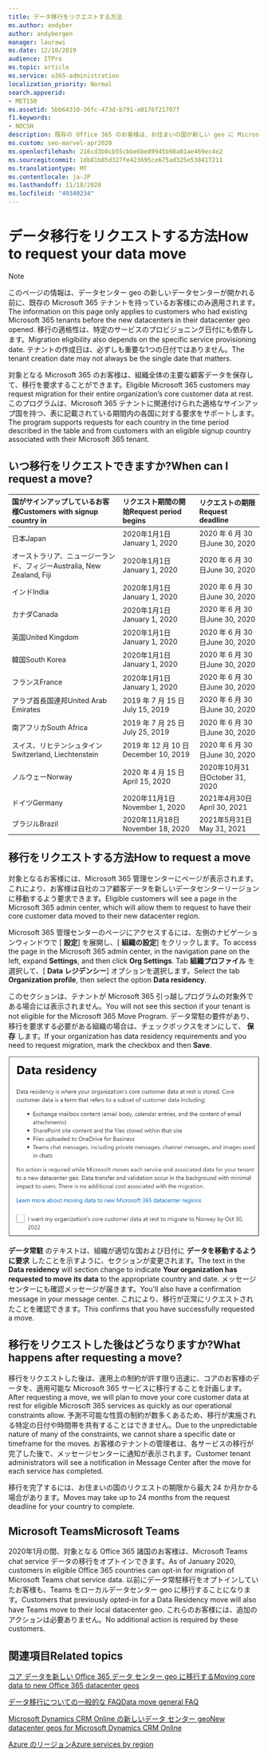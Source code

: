 ```yaml
---
title: データ移行をリクエストする方法
ms.author: andyber
author: andybergen
manager: laurawi
ms.date: 12/10/2019
audience: ITPro
ms.topic: article
ms.service: o365-administration
localization_priority: Normal
search.appverid:
- MET150
ms.assetid: 5bb64310-36fc-473d-b791-a0176f21707f
f1.keywords:
- NOCSH
description: 既存の Office 365 のお客様は、お住まいの国が新しい geo に Microsoft 365 サービスデータを移動する前に、要求を提出する必要があります。
ms.custom: seo-marvel-apr2020
ms.openlocfilehash: 216cd3b0cb55cbbe6be89945b98a01ae469ec4e2
ms.sourcegitcommit: 1db81b85d327fe423695ce675ad325e538417211
ms.translationtype: MT
ms.contentlocale: ja-JP
ms.lasthandoff: 11/18/2020
ms.locfileid: "49349234"
---
```

# <a name="how-to-request-your-data-move"></a><span data-ttu-id="c6711-103">データ移行をリクエストする方法</span><span class="sxs-lookup"><span data-stu-id="c6711-103">How to request your data move</span></span>

> [!NOTE]
> <span data-ttu-id="c6711-104">このページの情報は、データセンター geo の新しいデータセンターが開かれる前に、既存の Microsoft 365 テナントを持っているお客様にのみ適用されます。</span><span class="sxs-lookup"><span data-stu-id="c6711-104">The information on this page only applies to customers who had existing Microsoft 365 tenants before the new datacenters in their datacenter geo opened.</span></span> <span data-ttu-id="c6711-105">移行の適格性は、特定のサービスのプロビジョニング日付にも依存します。</span><span class="sxs-lookup"><span data-stu-id="c6711-105">Migration eligibility also depends on the specific service provisioning date.</span></span>  <span data-ttu-id="c6711-106">テナントの作成日は、必ずしも重要な1つの日付ではありません。</span><span class="sxs-lookup"><span data-stu-id="c6711-106">The tenant creation date may not always be the single date that matters.</span></span>
  
<span data-ttu-id="c6711-107">対象となる Microsoft 365 のお客様は、組織全体の主要な顧客データを保存して、移行を要求することができます。</span><span class="sxs-lookup"><span data-stu-id="c6711-107">Eligible Microsoft 365 customers may request migration for their entire organization’s core customer data at rest.</span></span>  <span data-ttu-id="c6711-108">このプログラムは、Microsoft 365 テナントに関連付けられた適格なサインアップ国を持つ、表に記載されている期間内の各国に対する要求をサポートします。</span><span class="sxs-lookup"><span data-stu-id="c6711-108">The program supports requests for each country in the time period described in the table and from customers with an eligible signup country associated with their Microsoft 365 tenant.</span></span>
  
## <a name="when-can-i-request-a-move"></a><span data-ttu-id="c6711-109">いつ移行をリクエストできますか?</span><span class="sxs-lookup"><span data-stu-id="c6711-109">When can I request a move?</span></span>

| <span data-ttu-id="c6711-110">国がサインアップしているお客様</span><span class="sxs-lookup"><span data-stu-id="c6711-110">Customers with signup country in</span></span> | <span data-ttu-id="c6711-111">リクエスト期間の開始</span><span class="sxs-lookup"><span data-stu-id="c6711-111">Request period begins</span></span> | <span data-ttu-id="c6711-112">リクエストの期限</span><span class="sxs-lookup"><span data-stu-id="c6711-112">Request deadline</span></span> |
|:-----|:-----|:-----|
|<span data-ttu-id="c6711-113">日本</span><span class="sxs-lookup"><span data-stu-id="c6711-113">Japan</span></span>  <br/> |<span data-ttu-id="c6711-114">2020年1月1日</span><span class="sxs-lookup"><span data-stu-id="c6711-114">January 1, 2020</span></span>  <br/> |<span data-ttu-id="c6711-115">2020 年 6 月 30 日</span><span class="sxs-lookup"><span data-stu-id="c6711-115">June 30, 2020</span></span>  <br/> |
|<span data-ttu-id="c6711-116">オーストラリア、ニュージーランド、フィジー</span><span class="sxs-lookup"><span data-stu-id="c6711-116">Australia, New Zealand, Fiji</span></span>  <br/> |<span data-ttu-id="c6711-117">2020年1月1日</span><span class="sxs-lookup"><span data-stu-id="c6711-117">January 1, 2020</span></span>  <br/> |<span data-ttu-id="c6711-118">2020 年 6 月 30 日</span><span class="sxs-lookup"><span data-stu-id="c6711-118">June 30, 2020</span></span>  <br/> |
|<span data-ttu-id="c6711-119">インド</span><span class="sxs-lookup"><span data-stu-id="c6711-119">India</span></span>  <br/> |<span data-ttu-id="c6711-120">2020年1月1日</span><span class="sxs-lookup"><span data-stu-id="c6711-120">January 1, 2020</span></span>  <br/> |<span data-ttu-id="c6711-121">2020 年 6 月 30 日</span><span class="sxs-lookup"><span data-stu-id="c6711-121">June 30, 2020</span></span>  <br/> |
|<span data-ttu-id="c6711-122">カナダ</span><span class="sxs-lookup"><span data-stu-id="c6711-122">Canada</span></span>  <br/> |<span data-ttu-id="c6711-123">2020年1月1日</span><span class="sxs-lookup"><span data-stu-id="c6711-123">January 1, 2020</span></span>  <br/> |<span data-ttu-id="c6711-124">2020 年 6 月 30 日</span><span class="sxs-lookup"><span data-stu-id="c6711-124">June 30, 2020</span></span>  <br/> |
|<span data-ttu-id="c6711-125">英国</span><span class="sxs-lookup"><span data-stu-id="c6711-125">United Kingdom</span></span>  <br/> |<span data-ttu-id="c6711-126">2020年1月1日</span><span class="sxs-lookup"><span data-stu-id="c6711-126">January 1, 2020</span></span>  <br/> |<span data-ttu-id="c6711-127">2020 年 6 月 30 日</span><span class="sxs-lookup"><span data-stu-id="c6711-127">June 30, 2020</span></span>  <br/> |
|<span data-ttu-id="c6711-128">韓国</span><span class="sxs-lookup"><span data-stu-id="c6711-128">South Korea</span></span>  <br/> |<span data-ttu-id="c6711-129">2020年1月1日</span><span class="sxs-lookup"><span data-stu-id="c6711-129">January 1, 2020</span></span>  <br/> |<span data-ttu-id="c6711-130">2020 年 6 月 30 日</span><span class="sxs-lookup"><span data-stu-id="c6711-130">June 30, 2020</span></span>  <br/> |
|<span data-ttu-id="c6711-131">フランス</span><span class="sxs-lookup"><span data-stu-id="c6711-131">France</span></span>  <br/> |<span data-ttu-id="c6711-132">2020年1月1日</span><span class="sxs-lookup"><span data-stu-id="c6711-132">January 1, 2020</span></span>  <br/> |<span data-ttu-id="c6711-133">2020 年 6 月 30 日</span><span class="sxs-lookup"><span data-stu-id="c6711-133">June 30, 2020</span></span>  <br/> |
|<span data-ttu-id="c6711-134">アラブ首長国連邦</span><span class="sxs-lookup"><span data-stu-id="c6711-134">United Arab Emirates</span></span>  <br/> |<span data-ttu-id="c6711-135">2019 年 7 月 15 日</span><span class="sxs-lookup"><span data-stu-id="c6711-135">July 15, 2019</span></span>  <br/> |<span data-ttu-id="c6711-136">2020 年 6 月 30 日</span><span class="sxs-lookup"><span data-stu-id="c6711-136">June 30, 2020</span></span>  <br/> |
|<span data-ttu-id="c6711-137">南アフリカ</span><span class="sxs-lookup"><span data-stu-id="c6711-137">South Africa</span></span>  <br/> |<span data-ttu-id="c6711-138">2019 年 7 月 25 日</span><span class="sxs-lookup"><span data-stu-id="c6711-138">July 25, 2019</span></span>  <br/> |<span data-ttu-id="c6711-139">2020 年 6 月 30 日</span><span class="sxs-lookup"><span data-stu-id="c6711-139">June 30, 2020</span></span>  <br/> |
|<span data-ttu-id="c6711-140">スイス、リヒテンシュタイン</span><span class="sxs-lookup"><span data-stu-id="c6711-140">Switzerland, Liechtenstein</span></span>  <br/> |<span data-ttu-id="c6711-141">2019 年 12 月 10 日</span><span class="sxs-lookup"><span data-stu-id="c6711-141">December 10, 2019</span></span>  <br/> |<span data-ttu-id="c6711-142">2020 年 6 月 30 日</span><span class="sxs-lookup"><span data-stu-id="c6711-142">June 30, 2020</span></span>  <br/> |
|<span data-ttu-id="c6711-143">ノルウェー</span><span class="sxs-lookup"><span data-stu-id="c6711-143">Norway</span></span>  <br/> |<span data-ttu-id="c6711-144">2020 年 4 月 15 日</span><span class="sxs-lookup"><span data-stu-id="c6711-144">April 15, 2020</span></span>  <br/> |<span data-ttu-id="c6711-145">2020年10月31日</span><span class="sxs-lookup"><span data-stu-id="c6711-145">October 31, 2020</span></span>  <br/> |
|<span data-ttu-id="c6711-146">ドイツ</span><span class="sxs-lookup"><span data-stu-id="c6711-146">Germany</span></span>  <br/> |<span data-ttu-id="c6711-147">2020年11月1日</span><span class="sxs-lookup"><span data-stu-id="c6711-147">November 1, 2020</span></span>  <br/> |<span data-ttu-id="c6711-148">2021年4月30日</span><span class="sxs-lookup"><span data-stu-id="c6711-148">April 30, 2021</span></span>  <br/> |
|<span data-ttu-id="c6711-149">ブラジル</span><span class="sxs-lookup"><span data-stu-id="c6711-149">Brazil</span></span>  <br/> |<span data-ttu-id="c6711-150">2020年11月18日</span><span class="sxs-lookup"><span data-stu-id="c6711-150">November 18, 2020</span></span>  <br/> |<span data-ttu-id="c6711-151">2021年5月31日</span><span class="sxs-lookup"><span data-stu-id="c6711-151">May 31, 2021</span></span>  <br/> |

## <a name="how-to-request-a-move"></a><span data-ttu-id="c6711-152">移行をリクエストする方法</span><span class="sxs-lookup"><span data-stu-id="c6711-152">How to request a move</span></span>

<span data-ttu-id="c6711-153">対象となるお客様には、Microsoft 365 管理センターにページが表示されます。これにより、お客様は自社のコア顧客データを新しいデータセンターリージョンに移動するよう要求できます。</span><span class="sxs-lookup"><span data-stu-id="c6711-153">Eligible customers will see a page in the Microsoft 365 admin center, which will allow them to request to have their core customer data moved to their new datacenter region.</span></span>  
  
<span data-ttu-id="c6711-154">Microsoft 365 管理センターのページにアクセスするには、左側のナビゲーションウィンドウで [ **設定**] を展開し、[ **組織の設定**] をクリックします。</span><span class="sxs-lookup"><span data-stu-id="c6711-154">To access the page in the Microsoft 365 admin center, in the navigation pane on the left, expand **Settings**, and then click **Org Settings**.</span></span>
<span data-ttu-id="c6711-155">Tab **組織プロファイル** を選択して、[ **Data レジデンシー**] オプションを選択します。</span><span class="sxs-lookup"><span data-stu-id="c6711-155">Select the tab **Organization profile**, then select the option **Data residency**.</span></span>
  
<span data-ttu-id="c6711-156">このセクションは、テナントが Microsoft 365 引っ越しプログラムの対象外である場合には表示されません。</span><span class="sxs-lookup"><span data-stu-id="c6711-156">You will not see this section if your tenant is not eligible for the Microsoft 365 Move Program.</span></span>  <span data-ttu-id="c6711-157">データ常駐の要件があり、移行を要求する必要がある組織の場合は、チェックボックスをオンにして、 **保存** します。</span><span class="sxs-lookup"><span data-stu-id="c6711-157">If your organization has data residency requirements and you need to request migration, mark the checkbox and then **Save**.</span></span>
  
![データセンターのオプトイン操作画面](../media/dataresidencyflyoutae.jpg)
  
<span data-ttu-id="c6711-159">**データ常駐** のテキストは、組織が適切な国および日付に **データを移動するように要求** したことを示すように、セクションが変更されます。</span><span class="sxs-lookup"><span data-stu-id="c6711-159">The text in the **Data residency** will section change to indicate **Your organization has requested to move its data** to the appropriate country and date.</span></span> <span data-ttu-id="c6711-160">メッセージ センターにも確認メッセージが届きます。</span><span class="sxs-lookup"><span data-stu-id="c6711-160">You'll also have a confirmation message in your message center.</span></span> <span data-ttu-id="c6711-161">これにより、移行が正常にリクエストされたことを確認できます。</span><span class="sxs-lookup"><span data-stu-id="c6711-161">This confirms that you have successfully requested a move.</span></span> 
  
## <a name="what-happens-after-requesting-a-move"></a><span data-ttu-id="c6711-162">移行をリクエストした後はどうなりますか?</span><span class="sxs-lookup"><span data-stu-id="c6711-162">What happens after requesting a move?</span></span>

<span data-ttu-id="c6711-163">移行をリクエストした後は、運用上の制約が許す限り迅速に、コアのお客様のデータを、適用可能な Microsoft 365 サービスに移行することを計画します。</span><span class="sxs-lookup"><span data-stu-id="c6711-163">After requesting a move, we will plan to move your core customer data at rest for eligible Microsoft 365 services as quickly as our operational constraints allow.</span></span> <span data-ttu-id="c6711-164">予測不可能な性質の制約が数多くあるため、移行が実施される特定の日付や時間帯を共有することはできません。</span><span class="sxs-lookup"><span data-stu-id="c6711-164">Due to the unpredictable nature of many of the constraints, we cannot share a specific date or timeframe for the moves.</span></span> <span data-ttu-id="c6711-165">お客様のテナントの管理者は、各サービスの移行が完了した後で、メッセージセンターに通知が表示されます。</span><span class="sxs-lookup"><span data-stu-id="c6711-165">Customer tenant administrators will see a notification in Message Center after the move for each service has completed.</span></span>
  
<span data-ttu-id="c6711-166">移行を完了するには、お住まいの国のリクエストの期限から最大 24 か月かかる場合があります。</span><span class="sxs-lookup"><span data-stu-id="c6711-166">Moves may take up to 24 months from the request deadline for your country to complete.</span></span>
  
## <a name="microsoft-teams"></a><span data-ttu-id="c6711-167">Microsoft Teams</span><span class="sxs-lookup"><span data-stu-id="c6711-167">Microsoft Teams</span></span>

<span data-ttu-id="c6711-168">2020年1月の間、対象となる Office 365 諸国のお客様は、Microsoft Teams chat service データの移行をオプトインできます。</span><span class="sxs-lookup"><span data-stu-id="c6711-168">As of January 2020, customers in eligible Office 365 countries can opt-in for migration of Microsoft Teams chat service data.</span></span>  <span data-ttu-id="c6711-169">以前にデータ常駐移行をオプトインしていたお客様も、Teams をローカルデータセンター geo に移行することになります。</span><span class="sxs-lookup"><span data-stu-id="c6711-169">Customers that previously opted-in for a Data Residency move will also have Teams move to their local datacenter geo.</span></span>  <span data-ttu-id="c6711-170">これらのお客様には、追加のアクションは必要ありません。</span><span class="sxs-lookup"><span data-stu-id="c6711-170">No additional action is required by these customers.</span></span>

## <a name="related-topics"></a><span data-ttu-id="c6711-171">関連項目</span><span class="sxs-lookup"><span data-stu-id="c6711-171">Related topics</span></span>

[<span data-ttu-id="c6711-172">コア データを新しい Office 365 データ センター geo に移行する</span><span class="sxs-lookup"><span data-stu-id="c6711-172">Moving core data to new Office 365 datacenter geos</span></span>](moving-data-to-new-datacenter-geos.md)

[<span data-ttu-id="c6711-173">データ移行についての一般的な FAQ</span><span class="sxs-lookup"><span data-stu-id="c6711-173">Data move general FAQ</span></span>](data-move-faq.md)

[<span data-ttu-id="c6711-174">Microsoft Dynamics CRM Online の新しいデータ センター geo</span><span class="sxs-lookup"><span data-stu-id="c6711-174">New datacenter geos for Microsoft Dynamics CRM Online</span></span>](https://go.microsoft.com/fwlink/p/?Linkid=615924)
  
[<span data-ttu-id="c6711-175">Azure のリージョン</span><span class="sxs-lookup"><span data-stu-id="c6711-175">Azure services by region</span></span>](https://azure.microsoft.com/regions/)
  

